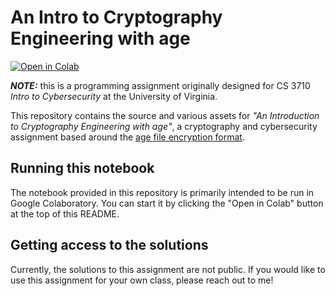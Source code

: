 # An Intro to Cryptography Engineering with age

[![Open in Colab](https://colab.research.google.com/assets/colab-badge.svg)](https://colab.research.google.com/drive/1oYek9so3SXS_5y7OZVWknPoqzci-ZYz5?usp=sharing)

_**NOTE:**_ this is a programming assignment originally designed for CS 3710
*Intro to Cybersecurity* at the University of Virginia.

This repository contains the source and various assets for *"An Introduction to
Cryptography Engineering with age"*, a cryptography and cybersecurity assignment
based around the [age file encryption format](https://age-encryption.org).

## Running this notebook

The notebook provided in this repository is primarily intended to be run in
Google Colaboratory. You can start it by clicking the "Open in Colab" button at
the top of this README.

## Getting access to the solutions

Currently, the solutions to this assignment are not public. If you would like to
use this assignment for your own class, please reach out to me!
